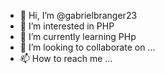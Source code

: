 - 👋 Hi, I’m @gabrielbranger23
- 👀 I’m interested in PHP
- 🌱 I’m currently learning PHp
- 💞️ I’m looking to collaborate on ...
- 📫 How to reach me ...

<!---
gabrielbranger23/gabrielbranger23 is a ✨ special ✨ repository because its `README.md` (this file) appears on your GitHub profile.
You can click the Preview link to take a look at your changes.
--->
